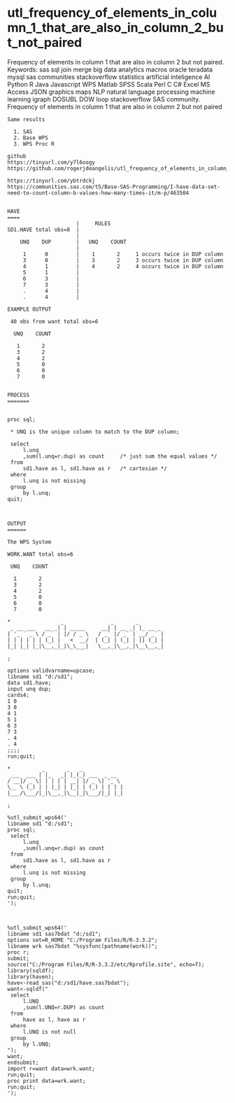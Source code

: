 # utl_frequency_of_elements_in_column_1_that_are_also_in_column_2_but_not_paired
Frequency of elements in column 1 that are also in column 2 but not paired. Keywords: sas sql join merge big data analytics macros oracle teradata mysql sas communities stackoverflow statistics artificial inteligence AI Python R Java Javascript WPS Matlab SPSS Scala Perl C C# Excel MS Access JSON graphics maps NLP natural language processing machine learning igraph DOSUBL DOW loop stackoverflow SAS community.
    Frequency of elements in column 1 that are also in column 2 but not paired

    Same results

      1. SAS
      2. Base WPS
      3. WPS Proc R

    github
    https://tinyurl.com/y7l6oogy
    https://github.com/rogerjdeangelis/utl_frequency_of_elements_in_column_1_that_are_also_in_column_2_but_not_paired

    https://tinyurl.com/ybtrdckj
    https://communities.sas.com/t5/Base-SAS-Programming/I-have-data-set-need-to-count-column-b-values-how-many-times-it/m-p/463504


    HAVE
    ====
                          |     RULES
    SD1.HAVE total obs=8  |
                          |
        UNQ    DUP        |   UNQ    COUNT
                          |
         1      0         |    1       2     1 occurs twice in DUP column
         3      0         |    3       2     3 occurs twice in DUP column
         4      1         |    4       2     4 occurs twice in DUP column
         5      1         |
         6      3         |
         7      3         |
         .      4         |
         .      4         |

    EXAMPLE OUTPUT

     40 obs from want total obs=6

      UNQ    COUNT

       1       2
       3       2
       4       2
       5       0
       6       0
       7       0


    PROCESS
    =======


    proc sql;

     * UNQ is the unique column to match to the DUP column;

     select
         l.unq
         ,sum(l.unq=r.dup) as count     /* just sum the equal values */
     from
         sd1.have as l, sd1.have as r   /* cartesian */
     where
         l.unq is not missing
     group
         by l.unq;
    quit;



    OUTPUT
    ======

    The WPS System

    WORK.WANT total obs=6

     UNQ    COUNT

      1       2
      3       2
      4       2
      5       0
      6       0
      7       0

    *                _               _       _
     _ __ ___   __ _| | _____     __| | __ _| |_ __ _
    | '_ ` _ \ / _` | |/ / _ \   / _` |/ _` | __/ _` |
    | | | | | | (_| |   <  __/  | (_| | (_| | || (_| |
    |_| |_| |_|\__,_|_|\_\___|   \__,_|\__,_|\__\__,_|

    ;

    options validvarname=upcase;
    libname sd1 "d:/sd1";
    data sd1.have;
    input unq dup;
    cards4;
    1 0
    3 0
    4 1
    5 1
    6 3
    7 3
    . 4
    . 4
    ;;;;
    run;quit;

    *          _       _   _
     ___  ___ | |_   _| |_(_) ___  _ __
    / __|/ _ \| | | | | __| |/ _ \| '_ \
    \__ \ (_) | | |_| | |_| | (_) | | | |
    |___/\___/|_|\__,_|\__|_|\___/|_| |_|

    ;

    %utl_submit_wps64('
    libname sd1 "d:/sd1";
    proc sql;
     select
         l.unq
         ,sum(l.unq=r.dup) as count
     from
         sd1.have as l, sd1.have as r
     where
         l.unq is not missing
     group
         by l.unq;
    quit;
    run;quit;
    ');



    %utl_submit_wps64('
    libname sd1 sas7bdat "d:/sd1";
    options set=R_HOME "C:/Program Files/R/R-3.3.2";
    libname wrk sas7bdat "%sysfunc(pathname(work))";
    proc r;
    submit;
    source("C:/Program Files/R/R-3.3.2/etc/Rprofile.site", echo=T);
    library(sqldf);
    library(haven);
    have<-read_sas("d:/sd1/have.sas7bdat");
    want<-sqldf("
     select
         l.UNQ
         ,sum(l.UNQ=r.DUP) as count
     from
         have as l, have as r
     where
         l.UNQ is not null
     group
         by l.UNQ;
    ");
    want;
    endsubmit;
    import r=want data=wrk.want;
    run;quit;
    proc print data=wrk.want;
    run;quit;
    ');

